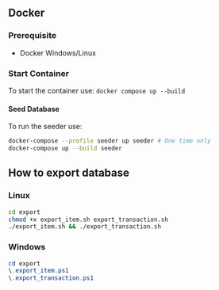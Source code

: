 ## **Docker**

### Prerequisite
- Docker Windows/Linux

### **Start Container**
To start the container use: `docker compose up --build`

#### **Seed Database**

To run the seeder use: 
```sh
docker-compose --profile seeder up seeder # One time only
docker-compose up --build seeder
```

## **How to export database**

### **Linux**

```sh
cd export
chmod +x export_item.sh export_transaction.sh
./export_item.sh && ./export_transaction.sh
```

### **Windows**
```ps1
cd export
\.export_item.ps1
\.export_transaction.ps1
```


